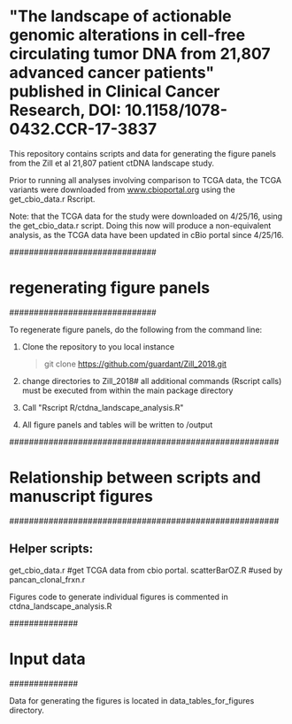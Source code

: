 # "The landscape of actionable genomic alterations in cell-free circulating tumor DNA from 21,807 advanced cancer patients" published in Clinical Cancer Research, DOI: 10.1158/1078-0432.CCR-17-3837

This repository contains scripts and data for generating the figure panels from the Zill et al 21,807 patient ctDNA landscape study.

Prior to running all analyses involving comparison to TCGA data, the TCGA variants were downloaded from www.cbioportal.org using the get_cbio_data.r Rscript.  

Note: that the TCGA data for the study were downloaded on 4/25/16, using the get_cbio_data.r script. Doing this now will produce a non-equivalent analysis, as the TCGA data have been updated in cBio portal since 4/25/16.

##############################
# regenerating figure panels #
##############################

To regenerate figure panels, do the following from the command line:

1) Clone the repository to you local instance

	> git clone https://github.com/guardant/Zill_2018.git

2) change directories to Zill_2018# all additional commands (Rscript calls) must be executed from within the main package directory
3) Call "Rscript R/ctdna_landscape_analysis.R"
4) All figure panels and tables will be written to /output

#######################################################
# Relationship between scripts and manuscript figures #
#######################################################

Helper scripts:
---------------
get_cbio_data.r		#get TCGA data from cbio portal.
scatterBarOZ.R 		#used by pancan_clonal_frxn.r

Figures code to generate individual figures is commented in ctdna_landscape_analysis.R

##############
# Input data #
##############
	
Data for generating the figures is located in data_tables_for_figures directory.
